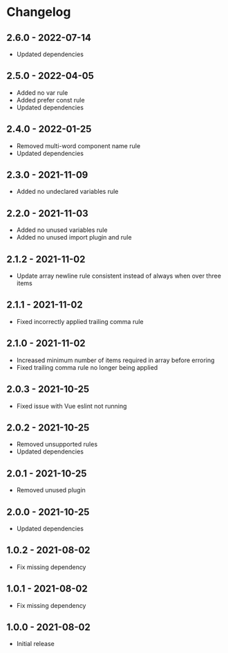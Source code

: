 # Changelog

## 2.6.0 - 2022-07-14

* Updated dependencies

## 2.5.0 - 2022-04-05
* Added no var rule
* Added prefer const rule
* Updated dependencies

## 2.4.0 - 2022-01-25
* Removed multi-word component name rule
* Updated dependencies

## 2.3.0 - 2021-11-09
* Added no undeclared variables rule

## 2.2.0 - 2021-11-03
* Added no unused variables rule
* Added no unused import plugin and rule

## 2.1.2 - 2021-11-02
* Update array newline rule consistent instead of always when over three items

## 2.1.1 - 2021-11-02
* Fixed incorrectly applied trailing comma rule

## 2.1.0 - 2021-11-02
* Increased minimum number of items required in array before erroring
* Fixed trailing comma rule no longer being applied

## 2.0.3 - 2021-10-25
* Fixed issue with Vue eslint not running

## 2.0.2 - 2021-10-25
* Removed unsupported rules
* Updated dependencies

## 2.0.1 - 2021-10-25
* Removed unused plugin

## 2.0.0 - 2021-10-25
* Updated dependencies

## 1.0.2 - 2021-08-02
* Fix missing dependency

## 1.0.1 - 2021-08-02
* Fix missing dependency

## 1.0.0 - 2021-08-02
* Initial release
